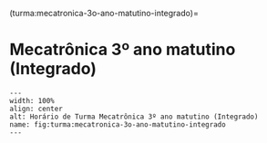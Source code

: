 (turma:mecatronica-3o-ano-matutino-integrado)=

# Mecatrônica 3º ano matutino (Integrado)

```{figure} ../_static/img/turma/mecatronica-3o-ano-matutino-integrado.png
---
width: 100%
align: center
alt: Horário de Turma Mecatrônica 3º ano matutino (Integrado)
name: fig:turma:mecatronica-3o-ano-matutino-integrado
---
```

